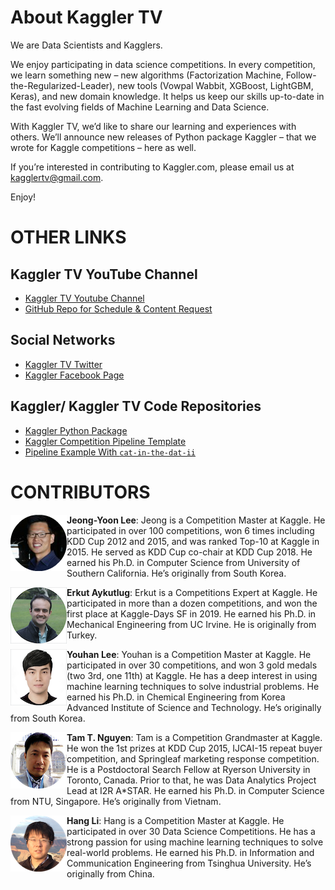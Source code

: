 # About Kaggler TV

We are Data Scientists and Kagglers.

We enjoy participating in data science competitions. In every competition, we learn something new – new algorithms (Factorization Machine, Follow-the-Regularized-Leader), new tools (Vowpal Wabbit, XGBoost, LightGBM, Keras), and new domain knowledge. It helps us keep our skills up-to-date in the fast evolving fields of Machine Learning and Data Science.

With Kaggler TV, we’d like to share our learning and experiences with others. We’ll announce new releases of Python package Kaggler – that we wrote for Kaggle competitions – here as well.

If you’re interested in contributing to Kaggler.com, please email us at kagglertv@gmail.com.

Enjoy!


# OTHER LINKS

## Kaggler TV YouTube Channel

* [Kaggler TV Youtube Channel](https://www.youtube.com/c/KagglerTV)
* [GitHub Repo for Schedule & Content Request](https://github.com/kaggler-tv/kaggler-tv-schedule)

## Social Networks

* [Kaggler TV Twitter](https://twitter.com/kagglertv)
* [Kaggler Facebook Page](https://www.facebook.com/Kaggler/)

## Kaggler/ Kaggler TV Code Repositories

* [Kaggler Python Package](https://github.com/jeongyoonlee/Kaggler)
* [Kaggler Competition Pipeline Template](https://github.com/kaggler-tv/kaggler-template)
* [Pipeline Example With `cat-in-the-dat-ii`](https://github.com/kaggler-tv/cat-in-the-dat-ii)


# CONTRIBUTORS

<img src="images/jeong.png" style="float:left; background:none; border:none; box-shadow:none;">

**Jeong-Yoon Lee**: Jeong is a Competition Master at Kaggle. He participated in over 100 competitions, won 6 times including KDD Cup 2012 and 2015, and was ranked Top-10 at Kaggle in 2015. He served as KDD Cup co-chair at KDD Cup 2018. He earned his Ph.D. in Computer Science from University of Southern California. He’s originally from South Korea.

<img src="images/erkut.png" style="float:left; background:none; border:none; box-shadow:none;">

**Erkut Aykutlug**: Erkut is a Competitions Expert at Kaggle. He participated in more than a dozen competitions, and won the first place at Kaggle-Days SF in 2019. He earned his Ph.D. in Mechanical Engineering from UC Irvine. He is originally from Turkey.

<img src="images/youhan.png" style="float:left; background:none; border:none; box-shadow:none;">

**Youhan Lee**: Youhan is a Competition Master at Kaggle. He participated in over 30 competitions, and won 3 gold medals (two 3rd, one 11th) at Kaggle. He has a deep interest in using machine learning techniques to solve industrial problems. He earned his Ph.D. in Chemical Engineering from Korea Advanced Institute of Science and Technology. He’s originally from South Korea.

<img src="images/tam.png" style="float:left; background:none; border:none; box-shadow:none;">

**Tam T. Nguyen**: Tam is a Competition Grandmaster at Kaggle. He won the 1st prizes at KDD Cup 2015, IJCAI-15 repeat buyer competition, and Springleaf marketing response competition. He is a Postdoctoral Search Fellow at Ryerson University in Toronto, Canada. Prior to that, he was Data Analytics Project Lead at I2R A\*STAR. He earned his Ph.D. in Computer Science from NTU, Singapore. He’s originally from Vietnam.

<img src="images/hang.png" style="float:left; background:none; border:none; box-shadow:none;">

**Hang Li**: Hang is a Competition Master at Kaggle. He participated in over 30 Data Science Competitions. He has a strong passion for using machine learning techniques to solve real-world problems. He earned his Ph.D. in Information and Communication Engineering from Tsinghua University. He’s originally from China.
